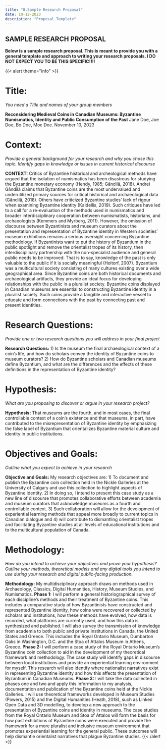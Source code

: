 ```yaml
---
title: "8.Sample Research Proposal"
date: 10-12-2023
description: "Proposal Template"
---
```


## SAMPLE RESEARCH PROPOSAL

**Below is a sample research proposal. This is meant to provide you with a general template and approach to writing your research proposals. I DO NOT EXPECT YOU TO BE THIS SPECIFIC!!!!** 


{{< alert theme="info" >}}

# Title: 
*You need a Title and names of your group members*

**Reconsidering Medieval Coins in Canadian Museums: 
Byzantine Numismatics, Identity and Public Consumption of the Past**
Jane Doe, Joe Doe, Bo Doe, Moe Doe.
November 10, 2023

# Context:
*Provide a general background for your research and why you chose this topic. Identify gaps in knowledge or issues in current historical discourse*

**CONTEXT:** Critics of Byzantine historical and archeological methods have argued that the isolation of numismatics has been disastrous for studying the Byzantine monetary economy (Hendy, 1985; Gândilă, 2018). Andrei Gândilă claims that Byzantine coins are the most undervalued and underutilized primary sources for critical historical and archaeological data (Gândilă, 2018). Others have criticized Byzantine studies' lack of rigour when examining Byzantine identity (Kaldellis, 2019). Such critiques have led to a call for a re-evaluation of the methods used in numismatics and broader interdisciplinary cooperation between numismatists, historians, and archaeologists (Kemmers and Myrberg, 2011). However, the omission of discourse between Byzantinists and museum curators about the presentation and representation of Byzantine identity in Western societies’ museum exhibitions remains a serious oversight concerning Byzantine methodology. If Byzantinists want to put the history of Byzantium in the public spotlight and remove the orientalist tropes of its history, then interdisciplinary partnership with the non-specialist audience and general public needs to be improved. That is to say, knowledge of the past is only valuable to the public if it is socially meaningful (Holtorf, 2007). Byzantium was a multicultural society consisting of many cultures existing over a wide geographical area. Since Byzantine coins are both historical documents and archaeological artifacts, they provide an ideal focus for developing relationships with the public in a pluralist society. Byzantine coins displayed in Canadian museums are essential to constructing Byzantine identity in a pluralist society. Such coins provide a tangible and interactive vessel to educate and form connections with the past by connecting past and present identities.

# Research Questions:
*Provide one or two research questions you will address in your final project*

**Research Questions:** 1) Is the museum the final archaeological context of a coin’s life, and how do scholars convey the identity of Byzantine coins to museum curators? 2) How do Byzantine scholars and Canadian museums define Byzantium, and what are the differences and the effects of these definitions in the representation of Byzantine identity? 

# Hypothesis:
*What are you proposing to discover or argue in your research project?*

**Hypothesis:** That museums are the fourth, and in most cases, the final controllable context of a coin’s existence and that museums, in part, have contributed to the misrepresentation of Byzantine identity by emphasizing the false label of Byzantium that orientalizes Byzantine material culture and identity in public institutions.

# Objectives and Goals:
*Outline what you expect to achieve in your research*

**Objective and Goals:** My research objectives are: 1) To document and publish the Byzantine coin collection held in the Nickle Galleries at the University of Calgary and use this collection to highlight aspects of Byzantine identity. 2) In doing so, I intend to present this case study as a new line of discourse that promotes collaborative efforts between academia and museum curators that acknowledge museums as a fourth and controllable context. 3) Such collaboration will allow for the development of experiential learning methods that appeal more broadly to current topics in Canadian dialogue and 4) will contribute to dismantling orientalist tropes and facilitating Byzantine studies at all levels of educational institutions and to the multicultural population of Canada. 

# Methodology: 
*How do you intend to achieve your objectives and prove your hypothesis? Outline your methods, theoretical models and any digital tools you intend to use during your research and digital public-facing production.*

**Methodology:** My multidisciplinary approach draws on methods used in Archaeology, Classics, Digital Humanities, History, Museum Studies, and Numismatics. **Phase 1:** I will perform a general historiographical survey of each discipline’s methods and their treatment of Byzantine coins. This includes a comparative study of how Byzantinists have constructed and represented Byzantine identity, how coins were recovered or collected by scholars and institutions, how these methods have evolved, how data is recorded, what platforms are currently used, and how this data is synthesized and published. I will also survey the transmission of knowledge from academia to both public and private institutions in Canada, the United States and Greece. This includes the Royal Ontario Museum, Dumbarton Oaks in Washington, D.C. and the Stoa of Attalos Museum in Athens, Greece. **Phase 2:** I will perform a case study of the Royal Ontario Museum’s Byzantine coin collection to aid in the development of my theoretical framework and methodology. The case study will identify gaps in discourse between local institutions and provide an experiential learning environment for myself. This research will also identify where nationalist narratives exist in representing Byzantine identity and how this affects the presentation of Byzantium in Canadian Museums. **Phase 3:** I will take the data collected in phases one and two and apply this information to my analysis, documentation and publication of the Byzantine coins held at the Nickle Galleries. I will use theoretical frameworks developed in Museum Studies (Powers, 2015) and the Digital Humanities (Heath, 2018), such as Linked Open Data and 3D modelling, to develop a new approach to the presentation of Byzantine coins and identity in museums. The case studies from the Royal Ontario Museum and Stoa of Attalos will form the basis for how past exhibitions of Byzantine coins were executed and provide the framework for a more pluralist and inclusive museum environment that promotes experiential learning for the general public. These outcomes will help dismantle orientalist narratives that plague Byzantine studies.
{{< /alert >}}

